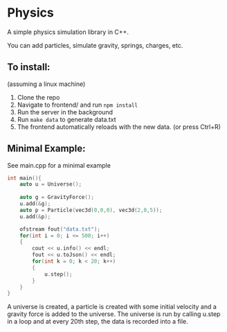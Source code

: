 # Physics

A simple physics simulation library in C++.

You can add particles, simulate gravity, springs, charges, etc.

## To install:

(assuming a linux machine)

1. Clone the repo
2. Navigate to frontend/ and run `npm install`
3. Run the server in the background
4. Run `make data` to generate data.txt
5. The frontend automatically reloads with the new data. (or press Ctrl+R)

## Minimal Example:

See main.cpp for a minimal example

```cpp
int main(){
    auto u = Universe();
    
    auto g = GravityForce();
    u.add(&g);
    auto p = Particle(vec3d(0,0,0), vec3d(2,0,5));
    u.add(&p);

    ofstream fout("data.txt");
    for(int i = 0; i <= 500; i++)
    {
        cout << u.info() << endl;
        fout << u.toJson() << endl;
        for(int k = 0; k < 20; k++)
        {
            u.step();
        }
    }
}
```

A universe is created, a particle is created with some initial velocity and a gravity force is added to the universe. The universe is run by calling u.step in a loop and at every 20th step, the data is recorded into a file.
